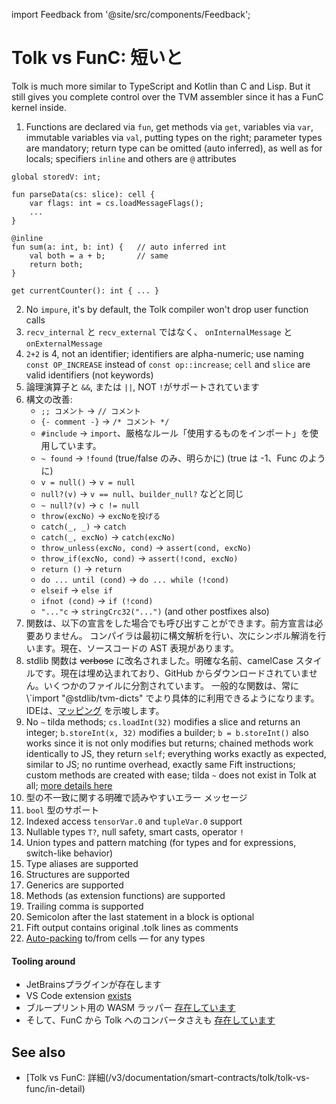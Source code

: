 import Feedback from '@site/src/components/Feedback';

# Tolk vs FunC: 短いと

Tolk is much more similar to TypeScript and Kotlin than C and Lisp.
But it still gives you complete control over the TVM assembler since it has a FunC kernel inside.

1. Functions are declared via `fun`, get methods via `get`, variables via `var`, immutable variables via `val`, putting types on the right; parameter types are mandatory; return type can be omitted (auto inferred), as well as for locals; specifiers `inline` and others are `@` attributes

```tolk
global storedV: int;

fun parseData(cs: slice): cell {
    var flags: int = cs.loadMessageFlags();
    ...
}

@inline
fun sum(a: int, b: int) {   // auto inferred int
    val both = a + b;       // same
    return both;
}

get currentCounter(): int { ... }
```

2. No `impure`, it's by default, the Tolk compiler won't drop user function calls
3. `recv_internal` と `recv_external` ではなく、 `onInternalMessage` と `onExternalMessage`
4. `2+2` is 4, not an identifier; identifiers are alpha-numeric; use naming `const OP_INCREASE` instead of `const op::increase`; `cell` and `slice` are valid identifiers (not keywords)
5. 論理演算子と `&&`, または `||`, NOT `!`がサポートされています
6. 構文の改善:
    - `;; コメント` → `// コメント`
    - `{- comment -}` → `/* コメント */`
    - `#include` → `import`、厳格なルール「使用するものをインポート」を使用しています。
    - `~ found` → `!found` (true/false のみ、明らかに) (true は -1、Func のように)
    - `v = null()` → `v = null`
    - `null?(v)` → `v == null`、`builder_null?` などと同じ
    - `~ null?(v)` → `c != null`
    - `throw(excNo)` → `excNoを投げる`
    - `catch(_, _)` → `catch`
    - `catch(_, excNo)` → `catch(excNo)`
    - `throw_unless(excNo, cond)` → `assert(cond, excNo)`
    - `throw_if(excNo, cond)` → `assert(!cond, excNo)`
    - `return ()` → `return`
    - `do ... until (cond)` → `do ... while (!cond)`
    - `elseif` → `else if`
    - `ifnot (cond)` → `if (!cond)`
    - `"..."c` → `stringCrc32("...")` (and other postfixes also)
7. 関数は、以下の宣言をした場合でも呼び出すことができます。前方宣言は必要ありません。 コンパイラは最初に構文解析を行い、次にシンボル解消を行います。現在、ソースコードの AST 表現があります。
8. stdlib 関数は ~~verbose~~ に改名されました。明確な名前、camelCase スタイルです。現在は埋め込まれており、GitHub からダウンロードされていません。いくつかのファイルに分割されています。 一般的な関数は、常に \\`import "@stdlib/tvm-dicts" でより具体的に利用できるようになります。IDEは、[マッピング](/v3/documentation/smart-contracts/tolk/tolk-vs-func/stdlib) を示唆します。
9. No `~` tilda methods; `cs.loadInt(32)` modifies a slice and returns an integer; `b.storeInt(x, 32)` modifies a builder; `b = b.storeInt()` also works since it is not only modifies but returns; chained methods work identically to JS, they return `self`; everything works exactly as expected, similar to JS; no runtime overhead, exactly same Fift instructions; custom methods are created with ease; tilda `~` does not exist in Tolk at all; [more details here](/v3/documentation/smart-contracts/tolk/tolk-vs-func/mutability)
10. 型の不一致に関する明確で読みやすいエラー メッセージ
11. `bool` 型のサポート
12. Indexed access `tensorVar.0` and `tupleVar.0` support
13. Nullable types `T?`, null safety, smart casts, operator `!`
14. Union types and pattern matching (for types and for expressions, switch-like behavior)
15. Type aliases are supported
16. Structures are supported
17. Generics are supported
18. Methods (as extension functions) are supported
19. Trailing comma is supported
20. Semicolon after the last statement in a block is optional
21. Fift output contains original .tolk lines as comments
22. [Auto-packing](/v3/documentation/smart-contracts/tolk/tolk-vs-func/pack-to-from-cells) to/from cells — for any types

#### Tooling around

- JetBrainsプラグインが存在します
- VS Code extension [exists](https://github.com/ton-blockchain/tolk-vscode)
- ブループリント用の WASM ラッパー [存在しています](https://github.com/ton-blockchain/tolk-js)
- そして、FunC から Tolk へのコンバータさえも [存在しています](https://github.com/ton-blockchain/convert-func-to-tolk)

## See also

- [Tolk vs FunC: 詳細(/v3/documentation/smart-contracts/tolk/tolk-vs-func/in-detail)

<Feedback />

